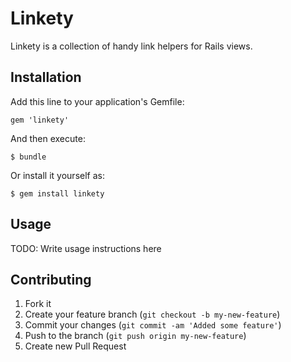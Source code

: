 # Linkety

Linkety is a collection of handy link helpers for Rails views. 

## Installation

Add this line to your application's Gemfile:

    gem 'linkety'

And then execute:

    $ bundle

Or install it yourself as:

    $ gem install linkety

## Usage

TODO: Write usage instructions here

## Contributing

1. Fork it
2. Create your feature branch (`git checkout -b my-new-feature`)
3. Commit your changes (`git commit -am 'Added some feature'`)
4. Push to the branch (`git push origin my-new-feature`)
5. Create new Pull Request
